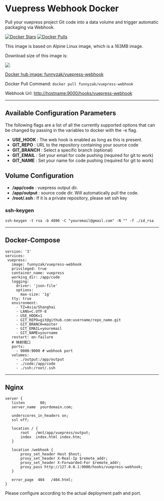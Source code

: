 # Vuepress Webhook Docker

Pull your vuepress project Git code into a data volume and trigger automatic packaging via Webhook.

[![Docker Stars](https://img.shields.io/docker/stars/funnyzak/vuepress-webhook.svg?style=flat-square)](https://hub.docker.com/r/funnyzak/vuepress-webhook/)
[![Docker Pulls](https://img.shields.io/docker/pulls/funnyzak/vuepress-webhook.svg?style=flat-square)](https://hub.docker.com/r/funnyzak/vuepress-webhook/)

This image is based on Alpine Linux image, which is a 163MB image.

Download size of this image is:

[![](https://images.microbadger.com/badges/image/funnyzak/vuepress-webhook.svg)](http://microbadger.com/images/funnyzak/vuepress-webhook "Get your own image badge on microbadger.com")

[Docker hub image: funnyzak/vuepress-webhook](https://hub.docker.com/r/funnyzak/vuepress-webhook)

Docker Pull Command: `docker pull funnyzak/vuepress-webhook`

Webhook Url: [http://hostname:9000/hooks/vuepress-webhook](#)

---

## Available Configuration Parameters

The following flags are a list of all the currently supported options that can be changed by passing in the variables to docker with the -e flag.

- **USE_HOOK** : The web hook is enabled as long as this is present.
- **GIT_REPO** : URL to the repository containing your source code
- **GIT_BRANCH** : Select a specific branch (optional)
- **GIT_EMAIL** : Set your email for code pushing (required for git to work)
- **GIT_NAME** : Set your name for code pushing (required for git to work)

## Volume Configuration

- **/app/code** : vuepress output dir.
- **/app/output** : source code dir. Will automatically pull the code.
- **/root/.ssh** :  If it is a private repository, please set ssh key

### ssh-keygen

`ssh-keygen -t rsa -b 4096 -C "youremail@gmail.com" -N "" -f ./id_rsa`

---

## Docker-Compose

 ```docker
version: '3'
services:
  vuepress:
    image: funnyzak/vuepress-webhook
    privileged: true
    container_name: vuepress
    working_dir: /app/code
    logging:
      driver: 'json-file'
      options:
        max-size: '1g'
    tty: true
    environment:
      - TZ=Asia/Shanghai
      - LANG=C.UTF-8
      - USE_HOOK=1
      - GIT_REPO=git@github.com:username/repo_name.git
      - GIT_BRANCH=master
      - GIT_EMAIL=youremail
      - GIT_NAME=yourname
    restart: on-failure
    # 映射端口
    ports:
      - 9000:9000 # webhook port
    volumes:
      - ./output:/app/output
      - ./code:/app/code
      - ./ssh:/root/.ssh

 ```

---

## Nginx

 ```nginx
server {
    listen       80;
    server_name  yourdomain.com;

    underscores_in_headers on;
    ssl off;

    location / {
        root   /mnt/app/vuepress/output;
        index  index.html index.htm;
    }

    location /webhook {
        proxy_set_header Host $host;
        proxy_set_header X-Real-Ip $remote_addr;
        proxy_set_header X-Forwarded-For $remote_addr;
        proxy_pass http://127.0.0.1:9000/hooks/vuepress-webhook;
    }

    error_page  404   /404.html;
}

 ```

Please configure according to the actual deployment path and port.
